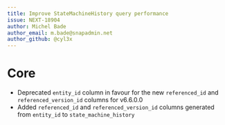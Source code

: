 ```yaml
---
title: Improve StateMachineHistory query performance
issue: NEXT-18904
author: Michel Bade
author_email: m.bade@snapadmin.net
author_github: @cyl3x
---
```

# Core
* Deprecated `entity_id` column in favour for the new `referenced_id` and `referenced_version_id` columns for v6.6.0.0
* Added `referenced_id` and `referenced_version_id` columns generated from `entity_id` to `state_machine_history`
